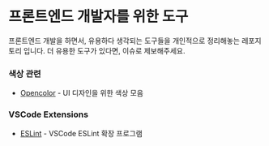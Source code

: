 # 프론트엔드 개발자를 위한 도구
프론트엔드 개발을 하면서, 유용하다 생각되는 도구들을 개인적으로 정리해놓는 레포지토리 입니다. 더 유용한 도구가 있다면, 이슈로 제보해주세요.

### 색상 관련
* [Opencolor](https://yeun.github.io/open-color/) - UI 디자인을 위한 색상 모음

### VSCode Extensions
* [ESLint](https://marketplace.visualstudio.com/items?itemName=dbaeumer.vscode-eslint) - VSCode ESLint 확장 프로그램

